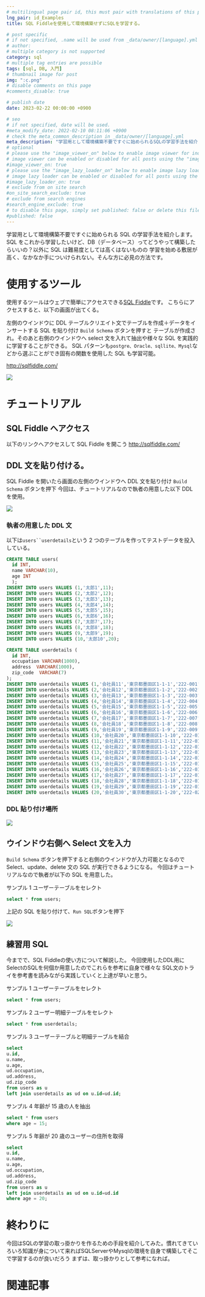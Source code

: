 ```yaml
---
# multilingual page pair id, this must pair with translations of this page. (This name must be unique)
lng_pair: id_Examples
title: SQL Fiddleを使用して環境構築せずにSQLを学習する。

# post specific
# if not specified, .name will be used from _data/owner/[language].yml
# author:
# multiple category is not supported
category: sql
# multiple tag entries are possible
tags: [sql, DB, 入門]
# thumbnail image for post
img: ":c.png"
# disable comments on this page
#comments_disable: true

# publish date
date: 2023-02-22 00:00:00 +0900

# seo
# if not specified, date will be used.
#meta_modify_date: 2022-02-10 08:11:06 +0900
# check the meta_common_description in _data/owner/[language].yml
meta_description: "学習用として環境構築不要ですぐに始められるSQLの学習手法を紹介します。SQLをこれから学習したいけど、DB（データベース）ってどうやって構築したらいいの？以外にSQLは難易度としては高くはないものの学習を始める敷居が高く、なかなか手についけられない。そんな方に必見"
# optional
# please use the "image_viewer_on" below to enable image viewer for individual pages or posts (_posts/ or [language]/_posts folders).
# image viewer can be enabled or disabled for all posts using the "image_viewer_posts: true" setting in _data/conf/main.yml.
#image_viewer_on: true
# please use the "image_lazy_loader_on" below to enable image lazy loader for individual pages or posts (_posts/ or [language]/_posts folders).
# image lazy loader can be enabled or disabled for all posts using the "image_lazy_loader_posts: true" setting in _data/conf/main.yml.
#image_lazy_loader_on: true
# exclude from on site search
#on_site_search_exclude: true
# exclude from search engines
#search_engine_exclude: true
# to disable this page, simply set published: false or delete this file
#published: false
---
```


<!-- outline-start -->

学習用として環境構築不要ですぐに始められる SQL の学習手法を紹介します。
SQL をこれから学習したいけど、DB（データベース）ってどうやって構築したらいいの？以外に SQL は難易度としては高くはないものの
学習を始める敷居が高く、なかなか手についけられない。そんな方に必見の方法です。

<!-- outline-end -->

# 使用するツール

使用するツールはウェブで簡単にアクセスできる[SQL Fiddle](http://sqlfiddle.com/)です。
こちらにアクセスすると、以下の画面が出てくる。

左側のウインドウに DDL テーブルクリエイト文でテーブルを作成＋データをインサートする SQL を貼り付け `Build Schema` ボタンを押すと
テーブルが作成され。そのあと右側のウインドウへ select 文を入れて抽出や様々な SQL を実践的に学習することができる。
SQL パターンも`postgre、Oracle、sqllite、Mysql`などから選ぶことができ固有の関数を使用した SQL も学習可能。

http://sqlfiddle.com/

![](/assets/img/posts/SQL_Fiddle.png)

# チュートリアル

## SQL Fiddle へアクセス

以下のリンクへアクセスして SQL Fiddle を開こう
http://sqlfiddle.com/

## DDL 文を貼り付ける。

SQL Fiddle を開いたら画面の左側のウインドウへ DDL 文を貼り付け `Build Schema` ボタンを押下
今回は、チュートリアルなので執者の用意した以下 DDL を使用。

![](/assets/img/posts/SQL_Fiddle.png)

### 執者の用意した DDL 文

以下は` users``userdetails `という 2 つのテーブルを作ってテストデータを投入している。

```sql
CREATE TABLE users(
  id INT,
  name VARCHAR(10),
  age INT
  );
INSERT INTO users VALUES (1,'太郎1',11);
INSERT INTO users VALUES (2,'太郎2',12);
INSERT INTO users VALUES (3,'太郎3',13);
INSERT INTO users VALUES (4,'太郎4',14);
INSERT INTO users VALUES (5,'太郎5',15);
INSERT INTO users VALUES (6,'太郎6',16);
INSERT INTO users VALUES (7,'太郎7',17);
INSERT INTO users VALUES (8,'太郎8',18);
INSERT INTO users VALUES (9,'太郎9',19);
INSERT INTO users VALUES (10,'太郎10',20);

CREATE TABLE userdetails (
  id INT,
  occupation VARCHAR(1000),
  address  VARCHAR(1000),
  zip_code  VARCHAR(7)
);
INSERT INTO userdetails VALUES (1,'会社員11','東京都墨田区1-1-1','222-001');
INSERT INTO userdetails VALUES (2,'会社員12','東京都墨田区1-1-2','222-002');
INSERT INTO userdetails VALUES (3,'会社員13','東京都墨田区1-1-3','222-003');
INSERT INTO userdetails VALUES (4,'会社員14','東京都墨田区1-1-4','222-004');
INSERT INTO userdetails VALUES (5,'会社員15','東京都墨田区1-1-5','222-005');
INSERT INTO userdetails VALUES (6,'会社員16','東京都墨田区1-1-6','222-006');
INSERT INTO userdetails VALUES (7,'会社員17','東京都墨田区1-1-7','222-007');
INSERT INTO userdetails VALUES (8,'会社員18','東京都墨田区1-1-8','222-008');
INSERT INTO userdetails VALUES (9,'会社員19','東京都墨田区1-1-9','222-009');
INSERT INTO userdetails VALUES (10,'会社員20','東京都墨田区1-1-10','222-010');
INSERT INTO userdetails VALUES (11,'会社員21','東京都墨田区1-1-11','222-011');
INSERT INTO userdetails VALUES (12,'会社員22','東京都墨田区1-1-12','222-012');
INSERT INTO userdetails VALUES (13,'会社員23','東京都墨田区1-1-13','222-013');
INSERT INTO userdetails VALUES (14,'会社員24','東京都墨田区1-1-14','222-014');
INSERT INTO userdetails VALUES (15,'会社員25','東京都墨田区1-1-15','222-015');
INSERT INTO userdetails VALUES (16,'会社員26','東京都墨田区1-1-16','222-016');
INSERT INTO userdetails VALUES (17,'会社員27','東京都墨田区1-1-17','222-017');
INSERT INTO userdetails VALUES (18,'会社員28','東京都墨田区1-1-18','222-018');
INSERT INTO userdetails VALUES (19,'会社員29','東京都墨田区1-1-19','222-019');
INSERT INTO userdetails VALUES (20,'会社員30','東京都墨田区1-1-20','222-020');
```

### DDL 貼り付け場所

![](/assets/img/posts/SQL_Fiddle_2.png)

## ウインドウ右側へ Select 文を入力

`Build Schema` ボタンを押下すると右側のウインドウが入力可能となるので
Select、update、delete 文の SQL が実行できるようになる。
今回はチュートリアルなので執者が以下の SQL を用意した。

サンプル 1 ユーザーテーブルをセレクト

```sql
select * from users;
```

上記の SQL を貼り付けて、`Run SQL`ボタンを押下

![](/assets/img/posts/SQL_Fiddle_3.png)

## 練習用 SQL

今までで、SQL Fiddleの使い方について解説した。
今回使用したDDL用にSelectのSQLを何個か用意したのでこれらを参考に自身で様々な
SQL文のトライを参考書を読みながら実践していくと上達が早いと思う。

サンプル 1 ユーザーテーブルをセレクト

```sql
select * from users;
```

サンプル 2 ユーザー明細テーブルをセレクト

```sql
select * from userdetails;
```

サンプル 3 ユーザーテーブルと明細テーブルを結合

```sql
select
u.id,
u.name,
u.age,
ud.occupation,
ud.address,
ud.zip_code
from users as u
left join userdetails as ud on u.id=ud.id;
```

サンプル 4 年齢が 15 歳の人を抽出

```sql
select * from users
where age = 15;
```

サンプル 5 年齢が 20 歳のユーザーの住所を取得

```sql
select
u.id,
u.name,
u.age,
ud.occupation,
ud.address,
ud.zip_code
from users as u
left join userdetails as ud on u.id=ud.id
where age = 20;
```

# 終わりに

今回はSQLの学習の取っ掛かりを作るための手段を紹介してみた。慣れてきていろいろ知識が身について来ればSQLServerやMysqlの環境を自身で構築してそこで学習するのが良いだろう
まずは、取っ掛かりとして参考になれば。

# 関連記事
